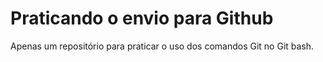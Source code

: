 # Praticando o envio para Github

Apenas um repositório para praticar o uso dos comandos Git no Git bash.